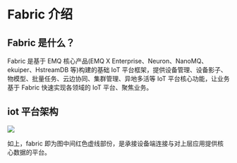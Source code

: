 # Fabric 介绍

## Fabric 是什么？

Fabric 是基于 EMQ 核心产品(EMQ X Enterprise、Neuron、NanoMQ、ekuiper、HstreamDB 等)构建的基础 IoT 平台框架，提供设备管理、设备影子、物模型、批量任务、云边协同、集群管理、异地多活等 IoT 平台核心功能，让业务基于 Fabric 快速实现各领域的 IoT 平台、聚焦业务。


## iot 平台架构
![](./introduction/assets/architecture.png)

如上，fabric 即为图中间红色虚线部份，是承接设备端连接与对上层应用提供核心数据的平台。

